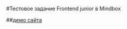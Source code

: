 #Тестовое задание Frontend junior в Mindbox 

##[демо сайта](https://varushchi.github.io/todos_mindbox/)
